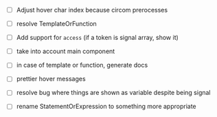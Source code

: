 - [ ] Adjust hover char index because circom prerocesses
- [ ] resolve TemplateOrFunction
- [ ] Add support for `access` (if a token is signal array, show it)
- [ ] take into account main component
- [ ] in case of template or function, generate docs
- [ ] prettier hover messages
- [ ] resolve bug where things are shown as variable despite being signal

- [ ] rename StatementOrExpression to something more appropriate
